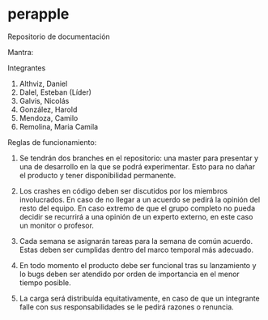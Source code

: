 # perapple
Repositorio de documentación

Mantra:

Integrantes

1. Althviz, Daniel
2. Dalel, Esteban (Líder)
3. Galvis, Nicolás
4. González, Harold
5. Mendoza, Camilo
6. Remolina, Maria Camila

Reglas de funcionamiento:

1. Se tendrán dos branches en el repositorio: una master para presentar y una de desarrollo en la que se podrá experimentar. Esto para no dañar el producto y tener disponibilidad permanente.

2. Los crashes en código deben ser discutidos por los miembros involucrados. En caso de no llegar a un acuerdo se pedirá la opinión del resto del equipo. En caso extremo de que el grupo completo no pueda decidir se recurrirá a una opinión de un experto externo, en este caso un monitor o profesor.

3. Cada semana se asignarán tareas para la semana de común acuerdo. Estas deben ser cumplidas dentro del marco temporal más adecuado.

4. En todo momento el producto debe ser funcional tras su lanzamiento y lo bugs deben ser atendido por orden de importancia en el menor tiempo posible.

5. La carga será distribuída equitativamente, en caso de que un integrante falle con sus responsabilidades se le pedirá razones o renuncia.

